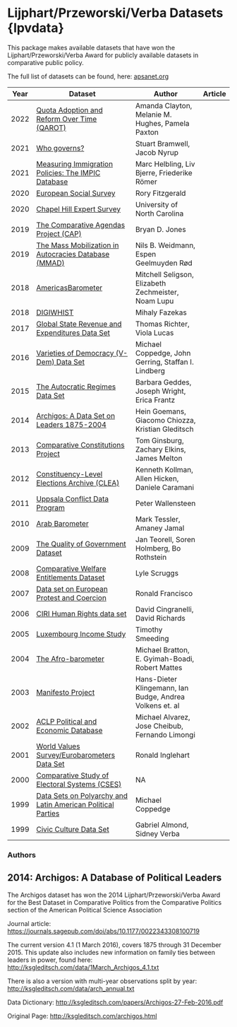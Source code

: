 # Lijphart/Przeworski/Verba Datasets {lpvdata}

This package makes available datasets that have won the Lijphart/Przeworski/Verba Award for publicly available datasets in comparative public policy.

The full list of datasets can be found, here: [apsanet.org](https://www.apsanet.org/STAFF/Membership-Workspace/Organized-Sections/Organized-Section-Awards/Organized-Section-Awards/Section-20#dataset)


| Year | Dataset | Author | Article |
| -----|---------|--------|---------|
| 2022 | [Quota Adoption and Reform Over Time (QAROT)]() | Amanda Clayton, Melanie M. Hughes, Pamela Paxton |
| 2021 | [Who governs?]() | Stuart Bramwell, Jacob Nyrup |
| 2021 | [Measuring Immigration Policies: The IMPIC Database]() | Marc Helbling, Liv Bjerre, Friederike Römer |
| 2020 | [European Social Survey]() | Rory Fitzgerald |
| 2020 | [Chapel Hill Expert Survey]() | University of North Carolina |
| 2019 | [The Comparative Agendas Project (CAP)]() | Bryan D. Jones |
| 2019 | [The Mass Mobilization in Autocracies Database (MMAD)]() | Nils B. Weidmann, Espen Geelmuyden Rød |
| 2018 | [AmericasBarometer]() | Mitchell Seligson, Elizabeth Zechmeister, Noam Lupu |
| 2018 | [DIGIWHIST]() | Mihaly Fazekas |
| 2017 | [Global State Revenue and Expenditures Data Set]() | Thomas Richter, Viola Lucas |
| 2016 | [Varieties of Democracy (V-Dem) Data Set]() | Michael Coppedge, John Gerring, Staffan I. Lindberg |
| 2015 | [The Autocratic Regimes Data Set]() | Barbara Geddes, Joseph Wright, Erica Frantz |
| 2014 | [Archigos: A Data Set on Leaders 1875-2004](http://ksgleditsch.com/archigos.html) | Hein Goemans, Giacomo Chiozza, Kristian Gleditsch |
| 2013 | [Comparative Constitutions Project]() | Tom Ginsburg, Zachary Elkins, James Melton |
| 2012 | [Constituency-Level Elections Archive (CLEA)]() | Kenneth Kollman, Allen Hicken, Daniele Caramani |
| 2011 | [Uppsala Conflict Data Program]() | Peter Wallensteen |
| 2010 | [Arab Barometer]() | Mark Tessler, Amaney Jamal |
| 2009 | [The Quality of Government Dataset]() | Jan Teorell, Soren Holmberg, Bo Rothstein |
| 2008 | [Comparative Welfare Entitlements Dataset]() | Lyle Scruggs |
| 2007 | [Data set on European Protest and Coercion]() | Ronald Francisco |
| 2006 | [CIRI Human Rights data set]() | David Cingranelli, David Richards |
| 2005 | [Luxembourg Income Study]() | Timothy Smeeding |
| 2004 | [The Afro-barometer]() | Michael Bratton, E. Gyimah-Boadi, Robert Mattes |
| 2003 | [Manifesto Project]() | Hans-Dieter Klingemann, Ian Budge, Andrea Volkens et. al |
| 2002 | [ACLP Political and Economic Database]() | Michael Alvarez, Jose Cheibub, Fernando Limongi |
| 2001 | [World Values Survey/Eurobarometers Data Set ]() | Ronald Inglehart |
| 2000 | [Comparative Study of Electoral Systems (CSES)]() | NA |
| 1999 | [Data Sets on Polyarchy and Latin American Political Parties]() | Michael Coppedge |
| 1999 | [Civic Culture Data Set]() | Gabriel Almond, Sidney Verba |


### Authors































## 2014: Archigos: A Database of Political Leaders
The Archigos dataset has won the 2014 Lijphart/Przeworski/Verba Award for the Best Dataset in Comparative Politics from the Comparative Politics section of the American Political Science Association

Journal article: https://journals.sagepub.com/doi/abs/10.1177/0022343308100719

The current version 4.1 (1 March 2016), covers 1875 through 31 December 2015. This update also includes new information on family ties between leaders in power, found here: http://ksgleditsch.com/data/1March_Archigos_4.1.txt

There is also a version with multi-year observations split by year: http://ksgleditsch.com/data/arch_annual.txt

Data Dictionary: http://ksgleditsch.com/papers/Archigos-27-Feb-2016.pdf

Original Page: http://ksgleditsch.com/archigos.html
